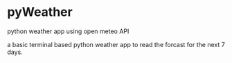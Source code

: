 # pyWeather
python weather app using open meteo API

a basic terminal based python weather app to read the forcast for the next 7 days.

